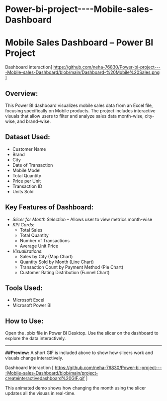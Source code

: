 # Power-bi-project----Mobile-sales-Dashboard

# Mobile Sales Dashboard – Power BI Project

Dashboard interaction[ https://github.com/neha-76830/Power-bi-project----Mobile-sales-Dashboard/blob/main/Dashboard-%20Mobile%20Sales.png ]

## Overview:
This Power BI dashboard visualizes mobile sales data from an Excel file, focusing specifically on Mobile products. The project includes interactive visuals that allow users to filter and analyze sales data month-wise, city-wise, and brand-wise.

## Dataset Used:
- Customer Name
- Brand
- City
- Date of Transaction
- Mobile Model
- Total Quantity
- Price per Unit
- Transaction ID
- Units Sold

## Key Features of Dashboard:
- *Slicer for Month Selection* – Allows user to view metrics month-wise
- *KPI Cards*:
  - Total Sales
  - Total Quantity
  - Number of Transactions
  - Average Unit Price
- *Visualizations*:
  - Sales by City (Map Chart)
  - Quantity Sold by Month (Line Chart)
  - Transaction Count by Payment Method (Pie Chart)
  - Customer Rating Distribution (Funnel Chart)
  
## Tools Used:
- Microsoft Excel
- Microsoft Power BI

## How to Use:
Open the .pbix file in Power BI Desktop. Use the slicer on the dashboard to explore the data interactively.

---
**##Preview:**
A short GIF is included above to show how slicers work and visuals change interactively.

Dashboard Interaction [ https://github.com/neha-76830/Power-bi-project----Mobile-sales-Dashboard/blob/main/project-createinteractivedashboard%20GIF.gif ]

This animated demo shows how changing the month using the slicer updates all the visuas in real-time.
